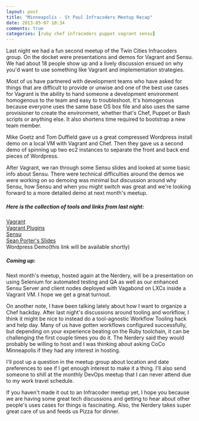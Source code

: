 ```yaml
---
layout: post
title: "Minneapolis - St Paul Infracoders Meetup Recap"
date: 2013-05-07 10:34
comments: true
categories: [ruby chef infracoders puppet vagrant sensu]
---
```

Last night we had a fun second meetup of the Twin Cities Infracoders group.  On the docket were presentations and demos for Vagrant and Sensu.  We had about 18 people show up and a lively discussion ensued on why you'd want to use something like Vagrant and implementation strategies. 

Most of us have partnered with development teams who have asked for things that are difficult to provide or unwise and one of the best use cases for Vagrant is the ability to hand someone a development environment homogenous to the team and easy to troubleshoot. It's homogenous because everyone uses the same base OS box file and also uses the same provisioner to create the environment, whether that's Chef, Puppet or Bash scripts or anything else. It also shortens time required to bootstrap a new team member.

Mike Goetz and Tom Duffield gave us a great compressed Wordpress install demo on a local VM with Vagrant and Chef. Then they gave us a second demo of spinning up two ec2 instances to separate the front and back end pieces of Wordpress.

After Vagrant, we ran through some Sensu slides and looked at some basic info about Sensu.  There were technical difficulties around the demos we were working on so demoing was minimal but discussion around why Sensu, how Sensu and when you might switch was great and we're looking forward to a more detailed demo at next month's meetup.

##### Here is the collection of tools and links from last night:
[Vagrant](http://www.vagrantup.com/)  
[Vagrant Plugins](http://docs.vagrantup.com/v2/plugins/index.html)  
[Sensu](http://sensuapp.org/)  
[Sean Porter's Slides](http://slides.sensuapp.org/)  
Wordpress Demo(this link will be available shortly)  


##### Coming up:
Next month's meetup, hosted again at the Nerdery, will be a presentation on using Selenium for automated testing and QA as well as our enhanced Sensu Server and client nodes deployed with Vagabond on LXCs inside a Vagrant VM.  I hope we get a great turnout.

On another note, I have been talking lately about how I want to organize a Chef hackday. After last night's discussions around tooling and workflow, I think it might be nice to instead do a tool-agnostic Workflow Tooling hack and help day. Many of us have gotten workflows configured successfully, but depending on your experience beating on the Ruby toolchain, it can be challenging the first couple times you do it.  The Nerdery said they would probably be willing to host and I was thinking about asking CoCo Minneapolis if they had any interest in hosting.

I'll post up a question in the meetup group about location and date preferences to see if I get enough interest to make it a thing. I'll also send someone to shill at the monthly DevOps meetup that I can never attend due to my work travel schedule.  

If you haven't made it out to an Infracoder meetup yet, I hope you because we are having some great tech discussions and getting to hear about other people's uses cases for things is fascinating. Also, the Nerdery takes super great care of us and feeds us Pizza for dinner.

